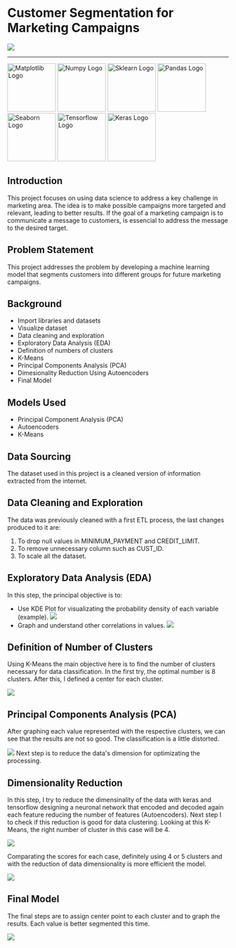 # Customer Segmentation for Marketing Campaigns
![](images/marketing-introduction.jpg)

---
<img src="images/matplotlib-logo.png" alt="Matplotlib Logo" width="110"/> <img src="images/numpy-logo.png" alt="Numpy Logo" width="110"/> <img src="images/sklearn-logo.png" alt="Sklearn Logo" width="110"/> <img src="images/pandas-logo.jpg" alt="Pandas Logo" width="110"/> <img src="images/seaborn-logo.png" alt="Seaborn Logo" width="110"/>  <img src="images/tensorflow-logo.jpg" alt="Tensorflow Logo" width="110"/> <img src="images/keras-logo.jpg" alt="Keras Logo" width="110"/>

## Introduction
This project focuses on using data science to address a key challenge in marketing area. The idea is to make possible campaigns more targeted and relevant, leading to better results. If the goal of a marketing campaign is to communicate a message to customers, is essencial to address the message to the desired target.

## Problem Statement
This project addresses the problem by developing a machine learning model that segments customers into different groups for future marketing campaigns.

## Background
- Import libraries and datasets
- Visualize dataset
- Data cleaning and exploration
- Exploratory Data Analysis (EDA)
- Definition of numbers of clusters
- K-Means
- Principal Components Analysis (PCA)
- Dimesionality Reduction Using Autoencoders
- Final Model

## Models Used
- Principal Component Analysis (PCA)
- Autoencoders
- K-Means

## Data Sourcing
The dataset used in this project is a cleaned version of information extracted from the internet. 

## Data Cleaning and Exploration
The data was previously cleaned with a first ETL process, the last changes produced to it are:
1) To drop null values in MINIMUM_PAYMENT and CREDIT_LIMIT.
2) To remove unnecessary column such as CUST_ID.
3) To scale all the dataset.

## Exploratory Data Analysis (EDA)
In this step, the principal objective is to:
- Use KDE Plot  for visualizating the probability density of each variable (example).
  ![](images/credit-limit-kdeplot.jpg)
- Graph and understand other correlations in values.
  ![](images/correlations.png)
  
## Definition of Number of Clusters
Using K-Means the main objective here is to find the number of clusters necessary for data classification. In the first try, the optimal number is 8 clusters. After this, I defined a center for each cluster.

 ![](images/kmeans-proof1.png)

## Principal Components Analysis (PCA)
After graphing each value represented with the respective clusters, we can see that the results are not so good. The classification is a little distorted.

 ![](images/clusters-proof1.png)
Next step is to reduce the data's dimension for optimizating the processing.

## Dimensionality Reduction
In this step, I try to reduce the dimensinality of the data with keras and tensorflow designing a neuronal network that encoded and decoded again each feature reducing the number of features (Autoencoders). 
Next step I to check if this reduction is good for data clustering. Looking at this K-Means, the right number of cluster in this case will be 4.

 ![](images/kmeans-autoencoders-proof2.png)

Comparating the scores for each case, definitely using 4 or 5 clusters and with the reduction of data dimensionality is more efficient the model.

 ![](images/kmeans-comparation.png)

 ## Final Model
The final steps are to assign center point to each cluster and to graph the results. Each value is better segmented this time.

 ![](images/clusters-finalproof.png)
